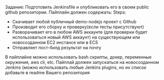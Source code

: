 Задание:
Подготовить Jenkinsfile и опубликовать его в своем public github репозитории.  Пайплайн должен содержать:
   Steps: 
- Скачивает любой публичный demo-nodejs проект с Github
- Производит его сборку и проверку(если тесты присутствуют)
- Разворачивает его в любом AWS аккаунте (для проверки будет использоваться новый AWS аккаунт) на существующем или новосозданном EC2 инстансе или в ECS
- Отправляет пост-билд результат на почту

В пайплайне можно использовать bash скрипты, докер, переменные окружения,  aws cli, etc. Пайплай должен запускаться на новосозданном Jenkins (можно использовать любые Jenkins plugins, но их список добавьте в readme Вашего репозитория
